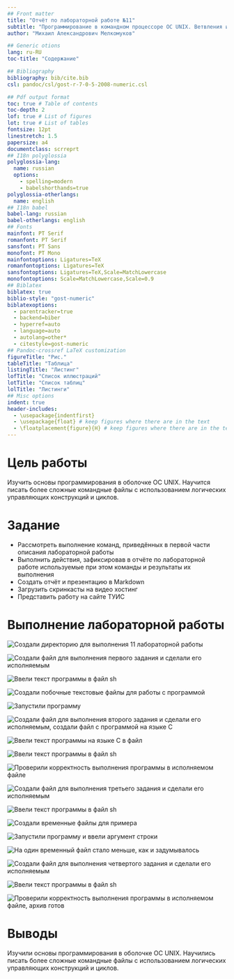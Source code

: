 ```yaml
---
## Front matter
title: "Отчёт по лабораторной работе №11"
subtitle: "Программирование в командном процессоре ОС UNIX. Ветвления и циклы"
author: "Михаил Александрович Мелкомуков"

## Generic otions
lang: ru-RU
toc-title: "Содержание"

## Bibliography
bibliography: bib/cite.bib
csl: pandoc/csl/gost-r-7-0-5-2008-numeric.csl

## Pdf output format
toc: true # Table of contents
toc-depth: 2
lof: true # List of figures
lot: true # List of tables
fontsize: 12pt
linestretch: 1.5
papersize: a4
documentclass: scrreprt
## I18n polyglossia
polyglossia-lang:
  name: russian
  options:
	- spelling=modern
	- babelshorthands=true
polyglossia-otherlangs:
  name: english
## I18n babel
babel-lang: russian
babel-otherlangs: english
## Fonts
mainfont: PT Serif
romanfont: PT Serif
sansfont: PT Sans
monofont: PT Mono
mainfontoptions: Ligatures=TeX
romanfontoptions: Ligatures=TeX
sansfontoptions: Ligatures=TeX,Scale=MatchLowercase
monofontoptions: Scale=MatchLowercase,Scale=0.9
## Biblatex
biblatex: true
biblio-style: "gost-numeric"
biblatexoptions:
  - parentracker=true
  - backend=biber
  - hyperref=auto
  - language=auto
  - autolang=other*
  - citestyle=gost-numeric
## Pandoc-crossref LaTeX customization
figureTitle: "Рис."
tableTitle: "Таблица"
listingTitle: "Листинг"
lofTitle: "Список иллюстраций"
lotTitle: "Список таблиц"
lolTitle: "Листинги"
## Misc options
indent: true
header-includes:
  - \usepackage{indentfirst}
  - \usepackage{float} # keep figures where there are in the text
  - \floatplacement{figure}{H} # keep figures where there are in the text
---
```


# Цель работы

Изучить основы программирования в оболочке ОС UNIX. Научится писать более сложные командные файлы с использованием логических управляющих конструкций и циклов.

# Задание

- Рассмотреть выполнение команд, приведённых в первой части описания лабораторной работы
- Выполнить действия, зафиксировав в отчёте по лабораторной работе используемые при этом команды и результаты их выполнения
- Создать отчёт и презентацию в Markdown
- Загрузить скринкасты на видео хостинг
- Представить работу на сайте ТУИС

# Выполнение лабораторной работы

![Создали директорию для выполнения 11 лабораторной работы](image/1.png)

![Создали файл для выполнения первого задания и сделали его исполняемым](image/2.png)

![Ввели текст программы в файл sh](image/3.png)

![Создали побочные текстовые файлы для работы с программой](image/4.png)

![Запустили программу](image/5.png)

![Создали файл для выполнения второго задания и сделали его исполняемым, создали файл с программой на языке С](image/6.png)

![Ввели текст программы на языке С в файл](image/7.png)

![Ввели текст программы в файл sh](image/8.png)

![Проверили корректность выполнения программы в исполняемом файле](image/9.png)

![Создали файл для выполнения третьего задания и сделали его исполняемым](image/10.png)

![Ввели текст программы в файл sh](image/11.png)

![Создали временные файлы для примера](image/12.png)

![Запустили программу и ввели аргумент строки](image/13.png)

![На один временный файл стало меньше, как и задумывалось](image/14.png)

![Создали файл для выполнения четвертого задания и сделали его исполняемым](image/15.png)

![Ввели текст программы в файл sh](image/16.png)

![Проверили корректность выполнения программы в исполняемом файле, архив готов](image/17.png)

# Выводы

Изучили основы программирования в оболочке ОС UNIX. Научились писать более сложные командные файлы с использованием логических управляющих конструкций и циклов.

